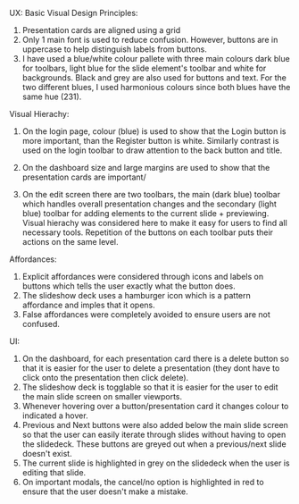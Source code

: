 UX:
Basic Visual Design Principles:
1. Presentation cards are aligned using a grid
2. Only 1 main font is used to reduce confusion. However, buttons are in uppercase to help distinguish labels from buttons. 
3. I have used a blue/white colour pallete with three main colours dark blue for toolbars, light blue for the slide element's toolbar and white for backgrounds. Black and grey are also used for buttons and text. For the two different blues, I used harmonious colours since both blues have the same hue (231).

Visual Hierachy: 
1. On the login page, colour (blue) is used to show that the Login button is more important, than the Register button is white. Similarly contrast is used on the login toolbar to draw attention to the back button and title. 

2. On the dashboard size and large margins are used to show that the presentation cards are important/ 

3. On the edit screen there are two toolbars, the main (dark blue) toolbar which handles overall presentation changes and the secondary (light blue) toolbar for adding elements to the current slide + previewing. Visual hierachy was considered here to make it easy for users to find all necessary tools. Repetition of the buttons on each toolbar puts their actions on the same level. 

Affordances: 
1. Explicit affordances were considered through icons and labels on buttons which tells the user exactly what the button does.
2. The slideshow deck uses a hamburger icon which is a pattern affordance and imples that it opens. 
3. False affordances were completely avoided to ensure users are not confused. 

UI:
1. On the dashboard, for each presentation card there is a delete button so that it is easier for the user to delete a presentation (they dont have to click onto the presentation then click delete). 
2. The slideshow deck is togglable so that it is easier for the user to edit the main slide screen on smaller viewports. 
3. Whenever hovering over a button/presentation card it changes colour to indicated a hover.
4. Previous and Next buttons were also added below the main slide screen so that the user can easily iterate through slides without having to open the slidedeck. These buttons are greyed out when a previous/next slide doesn't exist.
5. The current slide is highlighted in grey on the slidedeck when the user is editing that slide. 
6. On important modals, the cancel/no option is highlighted in red to ensure that the user doesn't make a mistake.
